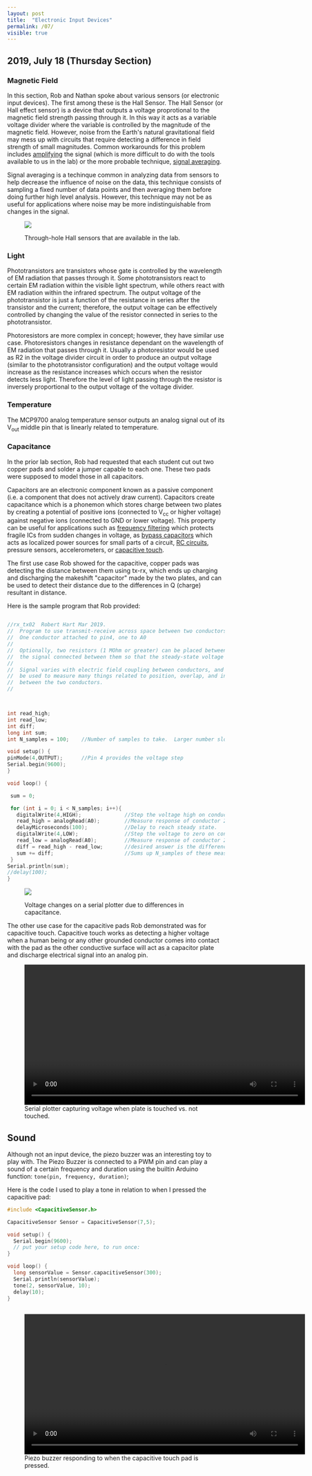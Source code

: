 ```yaml
---
layout: post
title:  "Electronic Input Devices"
permalink: /07/
visible: true
---
```


## 2019, July 18 (Thursday Section)

### Magnetic Field
In this section, Rob and Nathan spoke about various sensors (or electronic input devices). The first among these is the Hall Sensor. The Hall Sensor (or Hall effect sensor) is a device that outputs a voltage proprotional to the magnetic field strength passing through it. In this way it acts as a variable voltage divider where the variable is controlled by the magnitude of the magnetic field. However, noise from the Earth's natural gravitational field may mess up with circuits that require detecting a difference in field strength of small magnitudes. Common workarounds for this problem includes [amplifying](https://en.wikipedia.org/wiki/Amplifier) the signal (which is more difficult to do with the tools available to us in the lab) or the more probable technique, [signal averaging](https://en.wikipedia.org/wiki/Signal_averaging).

Signal averaging is a techinque common in analyzing data from sensors to help decrease the influence of noise on the data, this technique consists of sampling a fixed number of data points and then averaging them before doing further high level analysis. However, this technique may not be as useful for applications where noise may be more indistinguishable from changes in the signal.

<figure>
	<img src="./hall_sensor.jpg">
	<p>Through-hole Hall sensors that are available in the lab.</p>
</figure>

### Light
Phototransistors are transistors whose gate is controlled by the wavelength of EM radiation that passes through it. Some phototransistors react to certain EM radiation within the visible light spectrum, while others react with EM radiation within the infrared spectrum. The output voltage of the phototransistor is just a function of the resistance in series after the transistor and the current; therefore, the output voltage can be effectively controlled by changing the value of the resistor connected in series to the phototransistor.

Photoresistors are more complex in concept; however, they have similar use case. Photoresistors changes in resistance dependant on the wavelength of EM radiation that passes through it. Usually a photoresistor would be used as R2 in the voltage divider circuit in order to produce an output voltage (similar to the phototransistor configuration) and the output voltage would increase as the resistance increases which occurs when the resistor detects less light. Therefore the level of light passing through the resistor is inversely proportional to the output voltage of the voltage divider.

### Temperature
The MCP9700 analog temperature sensor outputs an analog signal out of its V<sub>out</sub> middle pin that is linearly related to temperature.

### Capacitance
In the prior lab section, Rob had requested that each student cut out two copper pads and solder a jumper capable to each one. These two pads were supposed to model those in all capacitors.

Capacitors are an electronic component known as a passive component (i.e. a component that does not actively draw current). Capacitors create capacitance which is a phonemon which stores charge between two plates by creating a potential of positive ions (connected to V<sub>cc</sub> or higher voltage) against negative ions (connected to GND or lower voltage). This property can be useful for applications such as [frequency filtering](https://en.wikipedia.org/wiki/Filter_(signal_processing)) which protects fragile ICs from sudden changes in voltage, as [bypass capacitors](https://en.wikipedia.org/wiki/Decoupling_capacitor) which acts as localized power sources for small parts of a circuit, [RC circuits](https://en.wikipedia.org/wiki/RC_circuit), pressure sensors, accelerometers, or [capacitive touch](https://en.wikipedia.org/wiki/Capacitive_sensing).

The first use case Rob showed for the capacitive, copper pads was detecting the distance between them using tx-rx, which ends up charging and discharging the makeshift "capacitor" made by the two plates, and can be used to detect their distance due to the differences in Q (charge) resultant in distance.

Here is the sample program that Rob provided:
```cpp

//rx_tx02  Robert Hart Mar 2019.
//  Program to use transmit-receive across space between two conductors.
//  One conductor attached to pin4, one to A0
//
//  Optionally, two resistors (1 MOhm or greater) can be placed between 5V and GND, with
//  the signal connected between them so that the steady-state voltage is 2.5 Volts.
//
//  Signal varies with electric field coupling between conductors, and can
//  be used to measure many things related to position, overlap, and intervening material
//  between the two conductors.
//



int read_high;
int read_low;
int diff;
long int sum;
int N_samples = 100;    //Number of samples to take.  Larger number slows it down, but reduces scatter.

void setup() {
pinMode(4,OUTPUT);      //Pin 4 provides the voltage step
Serial.begin(9600);
}

void loop() {

 sum = 0;

 for (int i = 0; i < N_samples; i++){
   digitalWrite(4,HIGH);              //Step the voltage high on conductor 1.
   read_high = analogRead(A0);        //Measure response of conductor 2.
   delayMicroseconds(100);            //Delay to reach steady state.
   digitalWrite(4,LOW);               //Step the voltage to zero on conductor 1.
   read_low = analogRead(A0);         //Measure response of conductor 2.
   diff = read_high - read_low;       //desired answer is the difference between high and low.
   sum += diff;                       //Sums up N_samples of these measurements.
 }
Serial.println(sum);
//delay(100);
}
```

<figure>
	<img src="./cap_plotter.jpg" />
	<p>Voltage changes on a serial plotter due to differences in capacitance.</p>
</figure>

The other use case for the capacitive pads Rob demonstrated was for capacitive touch. Capacitive touch works as detecting a higher voltage when a human being or any other grounded conductor comes into contact with the pad as the other conductive surface will act as a capacitor plate and discharge electrical signal into an analog pin.

<figure>
	<video width="650" controls>
		<source src="./plotter_anim.mp4" type="video/mp4">
	</video>
	Serial plotter capturing voltage when plate is touched vs. not touched.
</figure>

## Sound
Although not an input device, the piezo buzzer was an interesting toy to play with. The Piezo Buzzer is connected to a PWM pin and can play a sound of a certain frequency and duration using the builtin Arduino function: `tone(pin, frequency, duration)`;

Here is the code I used to play a tone in relation to when I pressed the capacitive pad:
```cpp
#include <CapacitiveSensor.h>

CapacitiveSensor Sensor = CapacitiveSensor(7,5);

void setup() {
  Serial.begin(9600);
  // put your setup code here, to run once:
}

void loop() {
  long sensorValue = Sensor.capacitiveSensor(300);
  Serial.println(sensorValue);
  tone(2, sensorValue, 10);
  delay(10);
}
  
```
<figure>
	<video width="650" controls>
		<source src="./cap_piezo.mp4" type="video/mp4">
	</video>
	Piezo buzzer responding to when the capacitive touch pad is pressed.
</figure>
